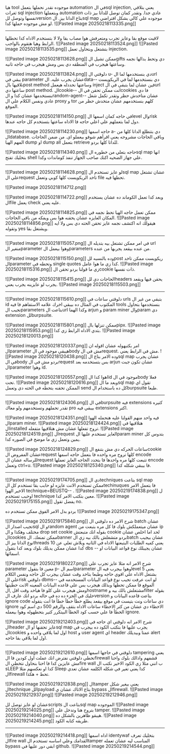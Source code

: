 هيا tool موجوده نقدر نحملها بتعمل automation في الsql injection,
يعني بتلاقي ثغرات sql injection وبتعملها automation عادي جدا.
وتقدر كمان توصل للداتا  بيز ذات نفسها وتوصل للversion بتاع الداتا بيز.
الsql map موجوده علي كالي بشكل افتراضي لو مش موجوده حملها كدا.
![[Pasted image 20250218113335.png]]

--------------------------------------------------------------------------------
لاقيت موقع بقا وعايز تجرب ومتعرفش هوا مصاب بقا ولا لا بتستخدم الاداه كدا تحطلها الرابط وهيا هتقوم بالواجب.
![[Pasted image 20250218113524.png]]
![[Pasted image 20250218113535.png]]
بتشتغل وبتحاول تعمل injection.

![[Pasted image 20250218113628.png]]
ممكن تشيل الgifts دي وتحط بدالها نجمه وساعتها هيجرب في المنطقه دي بس ومش هيجرب في حاجه تانيه.

![[Pasted image 20250218113824.png]]
دلوقتي ال u- دي بنستخدمها لما الurl يبقي في parameter عشان يجرب عليه.
الdata-- دي بنستخدمها لما في الريكويست نلاقيها بالpost method وساعتها نحددله هيعمل inject فين عشان لما بتبقي في الurl ساعتها دي post method.
الcookie-- انت ممكن تحقن في الcookies فا دي بنستخدمها عشان كدا و الrandom-agent-- عشان متاخدش حظر وتقدر تكمل شغل عادي ونفس الكلام علي ال proxy و tor كلهم بنستخدمهم عشان متخدش حظر من الموقع.

![[Pasted image 20250218114150.png]]
في حاجه كمان اسمها الlevel والrisk دول لما بتعملهم علي اعلي حاجه فا الاداه ساعتها بتستخدم كل حاجه عندها.

![[Pasted image 20250218114230.png]]
حاجه اسمها a- دي بتتطلع الداتا كلها من الdatabase.
وباقي الحاجات مشروحه يعني اقرأهم شوفو بيعملو اي.
من ضمن الحاجات المهم الهيا dump او dump all بتعمل retrieve للداتا كلها بردو.


![[Pasted image 20250218114340.png]]
حاجه بتعلي من خطوره الsql map انها بتخليك تفتح shell علي جهاز الضحيه اكنك صاحب الجهاز تنفذ كوماندات وكدا.

--------------------------------------------------------------------------------
![[Pasted image 20250218114628.png]]
لو عايز تستخدم الsql map عشان تشتغل علي الrequest تاخد الريكويست كلها كوبي وتعمل file تحطها فيه.

![[Pasted image 20250218114712.png]]

![[Pasted image 20250218114722.png]]
وبعد كدا تعمل الكوماند ده عشان يستخدم الfile يعمل check عليه يعني.

![[Pasted image 20250218114825.png]]
ممكن تعمل حاجه الهيا تحط نجمه في المكان العايزه عشان يحقنه هوا بس ويفكه من باقي الحاجات.
![[Pasted image 20250218114856.png]]
هيقولك انه اكتشف نجمه عايز تحقن الحته دي بس ولا ايه وتقوله yes ويشتغل بقا.

--------------------------------------------------------------------------------
![[Pasted image 20250218115057.png]]
في امر ممكن تشتغل بيه بتديله ال url منغير الparameter وهوا بيعمل الparameters من عنده بيقعد يجربها من عنده.

![[Pasted image 20250218115150.png]]
وده بالنسبه للpost ريكويست ممكن تاخد الparameter وتحطه في single quotes كدا زي ما هوا عامل.
![[Pasted image 20250218115316.png]]
زي ما قولنا بردو تحقن الcookie ذات نفسها.

![[Pasted image 20250218115415.png]]
الحاجات دي للheaders يحقن فيها ويقعد يجرب لو عايزينه يجرب يعني.
![[Pasted image 20250218115503.png]]

--------------------------------------------------------------------------------
![[Pasted image 20250218115610.png]]
دلوقتي ساعات في urls بتبقي من غير ال id المكتوب في المثال ده بيبقي اخرك علامه الاستفاهم فا فيه tools بنستخدمها بتحاول تجيب الparameters بتاعت الurl وكدا الهما arjun و param miner والparam دي extension للburpsuite.

![[Pasted image 20250218115801.png]]
ممكن تنزلها بالpipx.
![[Pasted image 20250218115953.png]]
بتدي الاداه الرابط زي كدا.
![[Pasted image 20250218120013.png]]

![[Pasted image 20250218120337.png]]
امر بكتبهوله عشان اقوله ان الparameter هيبقي موجود في الbody مش في الrequest.
مش في الرابط يعني.
![[Pasted image 20250218120438.png]]
وده الامر بتاع الsql map عشان يجرب في الbody بردو مش في الrequest بس بتستخدمه بعد arjun عشان تكون جبت الparameter وهوا id.

![[Pasted image 20250218120557.png]]
اهوا كدا الid موجود في الbody فعلا تحت.
![[Pasted image 20250218120616.png]]
وبعد ما الsql map تقول اي الممكن تحقنه بتحطه في الحته دي وتعمل send كل ده باستخدام الburpsuite طبعا.

--------------------------------------------------------------------------------
![[Pasted image 20250218124306.png]]
في الburpsuite فيه extensions كتيره تقدر تحملهم وتستخدمهم ولو معاك pro بيبقي فيه extensions اكتر.

![[Pasted image 20250218124351.png]]
فيه واحد منهم القولنا عليه هنحمله الهوا الparam miner.
![[Pasted image 20250218124424.png]]
هتلاقيها في الinstalled تروح تفعلها عشان مش هتلاقيها متفعله.
![[Pasted image 20250218124519.png]]
الrequest العايز تستخدم عليها الparam miner بتدوس كل يمين وتعمل زي ما موضح في الصوره كدا.

![[Pasted image 20250218124829.png]]
ساعات الحركه دي مش بتنفع الcookie عشان المفروض الrequest كلها تروح مره واحده فا بتعمل حاجه اسمها encode  للرساله عشان الrequest تتبعت كلها مره واحدها فا بتحدد الحاجه العايز تعملها encode وتعمل ctrl+u.
![[Pasted image 20250218125340.png]]
فا بيبقي شكله كدا.

--------------------------------------------------------------------------
![[Pasted image 20250219174705.png]]
دي الtechniques بتاعت sql map ممكن تستخدم الانت عايزه لو حابب بقا تستخدم كل الtechinuques فا بتعمل الامر الاخير الهوا technique=BEUSTQ-- .
![[Pasted image 20250219174838.png]]
ل اوحبب تستخدم technique معين بتكتب الامر كدا.
![[Pasted image 20250219175155.png]]
يفضل تقول no.

بردو بدل الامر الفوق ممكن تستخدم ده 
![[Pasted image 20250219175347.png]]


![[Pasted image 20250219175840.png]]
شرح الامر ده دلوقتي ال batch عشان تجيب اصدار الsql و الrandom agent عشان ميتعملكش بلوك فا كل مره بتبعت من ip مختلف وهكذا و ال drop set cookie بقوله انك متبعتش cookie لحد اما اخلص عشان الcookies ممكن تمنعك. الbanner بردو متشغلش بالك بيه زي الbatch عشان بيجيب نوع الداتا بيز 
الthreads 10 يعني كميه الطلبات البتبعتها الاداه في الثانيه وبلاش تعلي عن كدا عشان ممكن يديلك بلوك وبعد كدا بتقول dbs -- عشان يجيبلك نوع قواعد البيانات او اسمائها.

![[Pasted image 20250219180227.png]]
شرح الامر انه مثلا عايز تجرب علي parameter معين فا بتقول p- اسم الparameter وهوا بيجرب فيه الlevel 5 يعني بشتغل الاداه علي اقوي حاجه وطبعا بتاخد وقت عشان بيجرب كل حاجه ونفس الكلام علي الrisk
دلوقتي dbms-- لو انت عرفت تجيب نوع قواعد البيانات المستخدمه في الموقع فا ممكن تحطها وبذلك هيجرب بس علي قاعده البيانات المعينه الانت حطيتها ومش هيجرب علي كلو فا هياخد وقت اقل ,الhostname مشتغلش بالك بيه وfilter بقوله خليك في الجزء ده ده في حاله بردو انك عارف الversion بتاعت قاعده البيانات و ignore code دي ساعات ونت بتيست في موقع بيقعد يطلع خطأ خطأ خطأ فا انت بتقوله ignore الاخطاء دي عشان من كتر الاخطاء ساعات الاداه بتقف والرقم 500 دي اسم كود الخطأ فا علي حسب كود الخطأ البيتكرر كتير بتحطهوله وهوا بيعمله ignore.


![[Pasted image 20250219212403.png]]
شرح الامر انه دلوقتي اي حاجه في الheader عايز تحقنها او الsql map يجرب عليها فا بتكتب الكود ده بيجرب في الcookies اول لما يلاقي واحده و host و user agent اي header عمتا وبيديلك alert اول لما يلاقي بقا حاجه.

---------------------------------------------------------------------------
![[Pasted image 20250219212610.png]]
دلوقتي في حاجها اسمها tampering يعني تخطي دلوقتي نفترض انك عملت اول كودين فا الfirewall قشفهم وادالك بلوك واحنا مش عايزين كدا فا احنا بنحاول نتخطي الfire wall ب انني مثلا زي الكود الاخير نكتب ال sLEEP كدا او نعكسهم مثلا Sleep كدا يعني تغير في شكله الكلمه عشان تعدي الfirewall تحط + هكذا.

![[Pasted image 20250219212838.png]]
الtamper يعني بيغير شكل الtechnique اللpayload بتاع الاتاك عشان ي bypass الfirewall.
![[Pasted image 20250219212937.png]]
![[Pasted image 20250219212946.png]]

عشان لو عايز توصل للscripts بتاعت الsql map الموجوده
![[Pasted image 20250219214025.png]]
بتروح هنا وتدخل علي tamper.
![[Pasted image 20250219214040.png]]
هيبقو ظاهرين بالشكل ده.
![[Pasted image 20250219214245.png]]
طريقه كتابه الكود.


--------------------------------------------------------------------------
![[Pasted image 20250219214418.png]]
اداه اسمها identywaf بتخليك تعرف الfire wall القدامك وعلي اساسه تستخدم الtamper المناسب ليه عشان تعمله bypass ابقي دور عليها في github.
![[Pasted image 20250219214544.png]]

